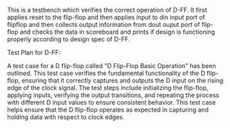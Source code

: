 This is a testbench which verifies the correct operation of D-FF. It first applies reset to the flip-flop and then applies input to din input port of flipflop and then collects output information from dout ouput port of flip-flop and checks the data in scoreboard and prints if design is functioning properly according to design spec of D-FF.

Test Plan for D-FF:

A test case for a D flip-flop called "D Flip-Flop Basic Operation" has been outlined. This test case verifies the fundamental functionality of the D flip-flop, ensuring that it correctly captures and outputs the D input on the rising edge of the clock signal. The test steps include initializing the flip-flop, applying inputs, verifying the output transitions, and repeating the process with different D input values to ensure consistent behavior. This test case helps ensure that the D flip-flop operates as expected in capturing and holding data with respect to clock edges.
